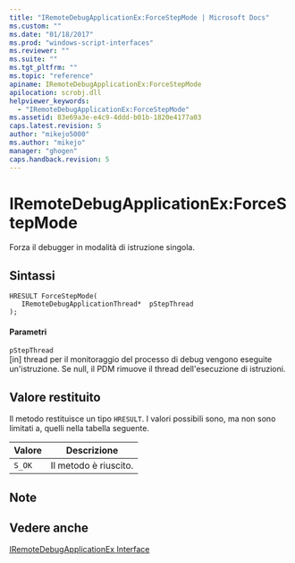 ```yaml
---
title: "IRemoteDebugApplicationEx:ForceStepMode | Microsoft Docs"
ms.custom: ""
ms.date: "01/18/2017"
ms.prod: "windows-script-interfaces"
ms.reviewer: ""
ms.suite: ""
ms.tgt_pltfrm: ""
ms.topic: "reference"
apiname: IRemoteDebugApplicationEx:ForceStepMode
apilocation: scrobj.dll
helpviewer_keywords: 
  - "IRemoteDebugApplicationEx:ForceStepMode"
ms.assetid: 83e69a3e-e4c9-4ddd-b01b-1820e4177a03
caps.latest.revision: 5
author: "mikejo5000"
ms.author: "mikejo"
manager: "ghogen"
caps.handback.revision: 5
---
```

# IRemoteDebugApplicationEx:ForceStepMode
Forza il debugger in modalità di istruzione singola.  
  
## Sintassi  
  
```  
HRESULT ForceStepMode(  
   IRemoteDebugApplicationThread*  pStepThread  
);  
```  
  
#### Parametri  
 `pStepThread`  
 \[in\] thread per il monitoraggio del processo di debug vengono eseguite un'istruzione.  Se null, il PDM rimuove il thread dell'esecuzione di istruzioni.  
  
## Valore restituito  
 Il metodo restituisce un tipo `HRESULT`.  I valori possibili sono, ma non sono limitati a, quelli nella tabella seguente.  
  
|Valore|Descrizione|  
|------------|-----------------|  
|`S_OK`|Il metodo è riuscito.|  
  
## Note  
  
## Vedere anche  
 [IRemoteDebugApplicationEx Interface](http://msdn.microsoft.com/it-it/2f65fa67-06b7-4053-8945-22383ab66343)